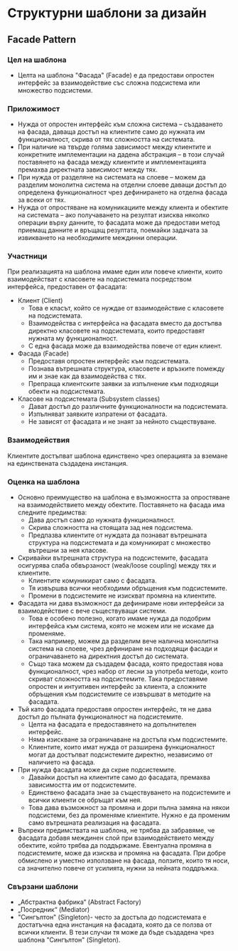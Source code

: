 #     Структурни шаблони за дизайн
##    Facade Pattern
### Цел на шаблона
* Целта на шаблона "Фасада" (Facade) е да предостави опростен интерфейс за взаимодействие със сложна подсистема или множество подсистеми.

###  Приложимост
* Нужда от опростен интерфейс към сложна система –    създаването на фасада, даваща достъп на клиентите само до нужната им функционалност,  скрива от тях сложността на системата.
* При наличие на твърде голяма зависимост между клиентите и конкретните имплементации на дадена абстракция – в този случай поставянето на фасада между клиентите и имплементацията премахва директната зависимост между тях.
* При нужда от разделяне на системата на слоеве – можем да разделим монолитна система на отделни слоеве даващи достъп до определена функционалност чрез дефинирането на отделна фасада за всеки от тях. 
* Нужда от опростяване на комуникациите между клиента и обектите на системата – ако получаването на резултат изисква няколко операции върху данните, то фасадата може да предостави метод приемащ данните и връщащ резултата, поемайки задачата за извикването на необходимите междинни операции. 

### Участници
При реализацията на шаблона имаме един или повече клиенти, които взаимодействат с класовете на подсистемата посредством интерфейса, предоставен от фасадата:

* Клиент (Client)
    *	Това е класът, който се нуждае от взаимодействие с класовете на подсистемата.
    *	Взаимодейства с интерфейса на фасадата вместо да достъпва директно класовете на подсистемата, които предоставят нужната му функционалност.
    *	С една фасада може да взаимодейства повече от един клиент.
* Фасада (Facade)
    *   Предоставя опростен интерфейс към подсистемата.
    *   Познава вътрешната структура, класовете и връзките помежду им и знае как да взаимодейства с тях.
    *   Препраща клиентските заявки за изпълнение към подходящи обекти на подсистемата.
* 	Класове на подсистемата (Subsystem classes)
    *   Дават достъп до различните функционалности на подсистемата.
    *   Изпълняват заявките изпратени от фасадата.
    *   Не зависят от фасадата и не знаят за нейното съществуване.
    
### Взаимодействия
Kлиентите достъпват шаблона единствено чрез операцията за вземане на единствената създадена инстанция.

### Оценка на шаблона
* 	Основно преимущество на шаблона е възможността за опростяване на взаимодействието между обектите. Поставянето на фасада има следните предимства:
     *  Дава достъп само до нужната функционалност.
     *  Скрива сложността на стоящата зад нея подсистема.
     *  Предпазва клиентите от нуждата да познават вътрешната структура на подсистемата и да  комуникират с множество вътрешни за нея класове.
*   Скривайки вътрешната структура на подсистемите, фасадата осигурява слаба обвързаност (weak/loose coupling) между тях и клиентите.
     *  Клиентите комуникират само с фасадата.
     *  Тя извършва всички необходими обръщения към подсистемите.  
     *  Промени в подсистемите не изискват промяна на клиентите.
* Фасадата ни дава възможност да дефинираме нови интерфейси за взаимодействие с вече съществуващи системи. 
	*   Това е особено полезно, когато имаме нужда да подобрим интерфейса към система, която не можем или не искаме да променяме. 
	*   Така например, можем да разделим вече налична монолитна система на слоеве, чрез дефиниране на подходящи фасади и ограничаването на директния достъп до системата. 
	*   Също така можем да създадем фасада, която предоставя нова функционалност, чрез набор от лесни за употреба методи, които скриват сложността на подсистемите. Така предоставяме опростен и интуитивен интерфейс за клиента, а сложните обръщения към подсистемите се извършват в методите на фасадата. 
*  Тъй като фасадата предоставя опростен интерфейс, тя не дава достъп до пълната функционалност на подсистемите.
    *  Целта на фасадата е предоставянето на допълнителен интерфейс.
	*  Няма изискване за ограничаване на достъпа към подсистемите.
	*  Клиентите, които имат нужда от разширена функционалност могат да достъпват подсистемите директно, независимо от наличието на фасада.
* При нужда фасадата може да скрие подсистемите.
	*  Давайки достъп на клиентите само до фасадата, премахва зависимостта им от подсистемите.
	*  Единствено фасадата знае за съществуването на подсистемите и всички клиенти се обръщат към нея.
	*   Това дава възможност за промяна и дори пълна замяна на някои подсистеми, без да променяме клиентите. Нужно е да променим само вътрешната реализация на фасадата.
* Въпреки предимствата на шаблона, не трябва да забравяме, че фасадата добавя междинен слой при взаимодействието между обектите, който трябва да поддържаме.  Евентуална промяна в подсистемите, може да изисква и промяна на фасадата. При добре обмислено и уместно използване на фасада, ползите, които тя носи, са значително повече от усилията, нужни за нейната поддръжка.

### Свързани шаблони
* „Абстрактна фабрика“ (Abstract Factory)
* „Посредник“ (Mediator)
* "Сингълтон" (Singleton)- често за достъпа до подсистемата е достатъчна една инстанция на фасадата, която да се ползва от всички клиенти. В тези случаи тя може да бъде създадена чрез шаблона  "Сингълтон" (Singleton).  
 


  
